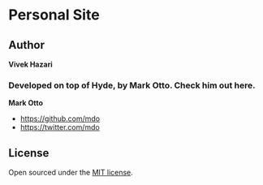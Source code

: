 # Personal Site

## Author

**Vivek Hazari**


### Developed on top of Hyde, by Mark Otto. Check him out here.
**Mark Otto**
- <https://github.com/mdo>
- <https://twitter.com/mdo>

## License

Open sourced under the [MIT license](LICENSE.md).
